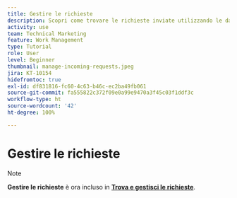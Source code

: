 ```yaml
---
title: Gestire le richieste
description: Scopri come trovare le richieste inviate utilizzando le dashboard, la [!UICONTROL Home], l’area [!UICONTROL Richieste] o la pagina [!UICONTROL Team] in  [!DNL  Workfront].
activity: use
team: Technical Marketing
feature: Work Management
type: Tutorial
role: User
level: Beginner
thumbnail: manage-incoming-requests.jpeg
jira: KT-10154
hidefromtoc: true
exl-id: df831816-fc60-4c63-b46c-ec2ba49fb061
source-git-commit: fa555822c372f09e0a99e9470a3f45c03f1ddf3c
workflow-type: ht
source-wordcount: '42'
ht-degree: 100%

---
```


# Gestire le richieste

>[!NOTE]
>
>**Gestire le richieste** è ora incluso in **[Trova e gestisci le richieste](https://experienceleague.adobe.com/docs/workfront-learn/tutorials-workfront/manage-work/issues-requests/find-requests.html)**.


